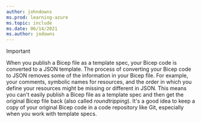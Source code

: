 ```yaml
---
author: johndowns
ms.prod: learning-azure
ms.topic: include
ms.date: 06/14/2021
ms.author: jodowns
---
```

> [!IMPORTANT]
> When you publish a Bicep file as a template spec, your Bicep code is converted to a JSON template. The process of converting your Bicep code to JSON removes some of the information in your Bicep file. For example, your comments, symbolic names for resources, and the order in which you define your resources might be missing or different in JSON. This means you can't easily publish a Bicep file as a template spec and then get the original Bicep file back (also called _roundtripping_). It's a good idea to keep a copy of your original Bicep code in a code repository like Git, especially when you work with template specs.